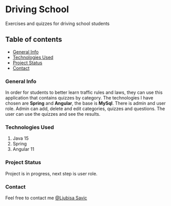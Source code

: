 # Driving School
Exercises and quizzes for driving school students 
## Table of contents
- [General Info](#general-info)
- [Technologies Used](#technologies-used)
- [Project Status](#project-status)
- [Contact](#contact)

### General Info
In order for students to better learn traffic rules and laws, they can use this application that contains quizzes by category. The technologies I have chosen are **Spring** and **Angular**, the base is **MySql**. There is admin and user role. Admin can add, delete and edit categories, quizzes and questions. The user can use the quizzes and see the results.

### Technologies Used
1. Java 15  
2. Spring
3. Angular 11 

### Project Status
Project is in progress, next step is user role.

### Contact
Feel free to contact me [@Ljubisa Savic](https://www.linkedin.com/in/ljubisa-savic-484aba175/?fbclid=IwAR0jXiFCYj8_sj9eE1vmlB1r8paLQaIKg_70vpY5EU7l-PgCaEAiMXm0OQw)
